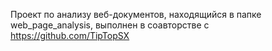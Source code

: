 Проект по анализу веб-документов, находящийся в папке web_page_analysis, выполнен в соавторстве с https://github.com/TipTopSX
